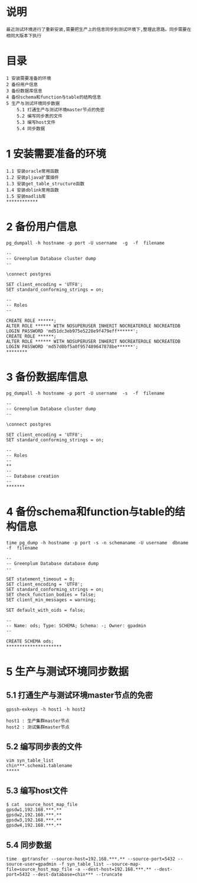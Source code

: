 # 说明
	最近测试环境进行了重新安装,需要把生产上的信息同步到测试环境下,整理此思路。同步需要在相同大版本下执行


# 目录

	1 安装需要准备的环境
	2 备份用户信息
	3 备份数据库信息
	4 备份schema和function与table的结构信息
	5 生产与测试环境同步数据
		5.1 打通生产与测试环境master节点的免密
		5.2 编写同步表的文件
		5.3 编写host文件
		5.4 同步数据


# 1 安装需要准备的环境

	1.1 安装oracle常用函数
	1.2 安装pljava扩展插件
	1.3 安装get_table_structure函数
	1.4 安装dblink常用函数
	1.5 安装madlib库
	************


# 2 备份用户信息
	pg_dumpall -h hostname -p port -U username  -g  -f  filename
	
	--
	-- Greenplum Database cluster dump
	--
	
	\connect postgres
	
	SET client_encoding = 'UTF8';
	SET standard_conforming_strings = on;
	
	--
	-- Roles
	--
	
	CREATE ROLE ******;
	ALTER ROLE ****** WITH NOSUPERUSER INHERIT NOCREATEROLE NOCREATEDB LOGIN PASSWORD 'md51dc3eb975e5228e9f479eff******';
	CREATE ROLE ******;
	ALTER ROLE ****** WITH NOSUPERUSER INHERIT NOCREATEROLE NOCREATEDB LOGIN PASSWORD 'md57d0bf5a0f957489647878be******';
	********


# 3 备份数据库信息
	pg_dumpall -h hostname -p port -U username  -s  -f  filename
	
	--
	-- Greenplum Database cluster dump
	--
	
	\connect postgres
	
	SET client_encoding = 'UTF8';
	SET standard_conforming_strings = on;
	
	--
	-- Roles
	--
	**
	--
	-- Database creation
	--
	*******


# 4 备份schema和function与table的结构信息
	time pg_dump -h hostname -p port -s -n schemaname -U username  dbname  -f  filename
	
	--
	-- Greenplum Database database dump
	--
	
	SET statement_timeout = 0;
	SET client_encoding = 'UTF8';
	SET standard_conforming_strings = on;
	SET check_function_bodies = false;
	SET client_min_messages = warning;
	
	SET default_with_oids = false;
	
	--
	-- Name: ods; Type: SCHEMA; Schema: -; Owner: gpadmin
	--
	
	CREATE SCHEMA ods;
	*********************


# 5 生产与测试环境同步数据
## 5.1 打通生产与测试环境master节点的免密

	gpssh-exkeys -h host1 -h host2
	
	host1 : 生产集群master节点
	host2 : 测试集群master节点

## 5.2 编写同步表的文件
	vim syn_table_list
	chin***.schema1.tablename
	*****

## 5.3 编写host文件
	$ cat  source_host_map_file 
	gpsdw1,192.168.***.**
	gpsdw2,192.168.***.**
	gpsdw3,192.168.***.**
	gpsdw4,192.168.***.**

## 5.4 同步数据
	time  gptransfer --source-host=192.168.***.** --source-port=5432 --source-user=gpadmin -f syn_table_list --source-map-file=source_host_map_file -a --dest-host=192.168.***.** --dest-port=5432 --dest-database=chin*** --truncate